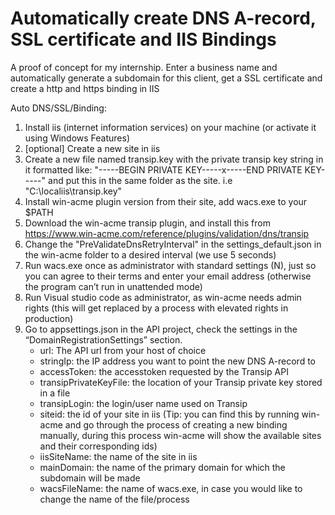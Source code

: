# Automatically create DNS A-record, SSL certificate and IIS Bindings
A proof of concept for my internship. 
Enter a business name and automatically generate a subdomain for this client, get a SSL certificate and create a http and https binding in IIS

Auto DNS/SSL/Binding:

1. Install iis (internet information services) on your machine (or activate it using Windows Features)
2. [optional] Create a new site in iis
3. Create a new file named transip.key with the private transip key string in it formatted like: "-----BEGIN PRIVATE KEY-----x-----END PRIVATE KEY-----" and put this in the same folder as the site. i.e "C:\\localiis\\transip.key"
4. Install win-acme plugin version from their site, add wacs.exe to your $PATH
5. Download the win-acme transip plugin, and install this from https://www.win-acme.com/reference/plugins/validation/dns/transip
6. Change the "PreValidateDnsRetryInterval" in the  settings_default.json in the win-acme folder to a desired interval (we use 5 seconds)
7. Run wacs.exe once as administrator with standard settings (N), just so you can agree to their terms and enter your email address (otherwise the program can’t run in 		 unattended mode)
8. Run Visual studio code as administrator, as win-acme needs admin rights (this will get replaced by a process with elevated rights in production)
9. Go to appsettings.json in the API project, check the settings in the “DomainRegistrationSettings” section.
	- url: The API url from your host of choice
	- stringIp: the IP address you want to point the new DNS A-record to
	- accessToken: the accesstoken requested by the Transip API
	- transipPrivateKeyFile: the location of your Transip private key stored in a file
	- transipLogin: the login/user name used on Transip
	- siteid: the id of your site in iis (Tip: you can find this by running win-acme and go through the process of creating a new binding manually, during this process 		  win-acme will show the available sites and their corresponding ids)
	- iisSiteName: the name of the site in iis
	- mainDomain: the name of the primary domain for which the subdomain will be made
	- wacsFileName: the name of wacs.exe, in case you would like to change the name of the file/process

